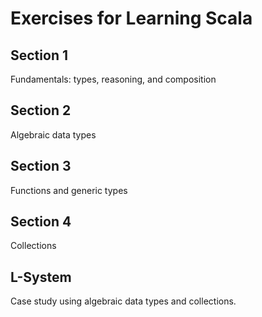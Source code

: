 # Exercises for Learning Scala


## Section 1

Fundamentals: types, reasoning, and composition


## Section 2

Algebraic data types


## Section 3

Functions and generic types


## Section 4

Collections


## L-System

Case study using algebraic data types and collections.
